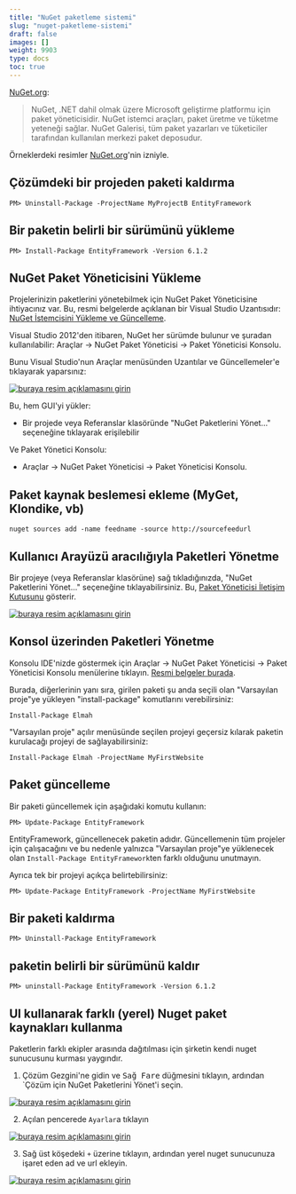 ```yaml
---
title: "NuGet paketleme sistemi"
slug: "nuget-paketleme-sistemi"
draft: false
images: []
weight: 9903
type: docs
toc: true
---
```


[NuGet.org](https://www.nuget.org/):

> NuGet, .NET dahil olmak üzere Microsoft geliştirme platformu için paket yöneticisidir. NuGet istemci araçları, paket üretme ve tüketme yeteneği sağlar. NuGet Galerisi, tüm paket yazarları ve tüketiciler tarafından kullanılan merkezi paket deposudur.

Örneklerdeki resimler [NuGet.org](https://www.nuget.org/)'nin izniyle.

## Çözümdeki bir projeden paketi kaldırma
    PM> Uninstall-Package -ProjectName MyProjectB EntityFramework

## Bir paketin belirli bir sürümünü yükleme
    PM> Install-Package EntityFramework -Version 6.1.2  


## NuGet Paket Yöneticisini Yükleme
Projelerinizin paketlerini yönetebilmek için NuGet Paket Yöneticisine ihtiyacınız var. Bu, resmi belgelerde açıklanan bir Visual Studio Uzantısıdır: [NuGet İstemcisini Yükleme ve Güncelleme](https://docs.nuget.org/consume/installing-nuget).

Visual Studio 2012'den itibaren, NuGet her sürümde bulunur ve şuradan kullanılabilir: Araçlar -> NuGet Paket Yöneticisi -> Paket Yöneticisi Konsolu.

Bunu Visual Studio'nun Araçlar menüsünden Uzantılar ve Güncellemeler'e tıklayarak yaparsınız:

[![buraya resim açıklamasını girin][1]][1]

[1]: http://i.stack.imgur.com/zTzgp.png

Bu, hem GUI'yi yükler:

* Bir projede veya Referanslar klasöründe "NuGet Paketlerini Yönet..." seçeneğine tıklayarak erişilebilir

Ve Paket Yönetici Konsolu:

* Araçlar -> NuGet Paket Yöneticisi -> Paket Yöneticisi Konsolu.

## Paket kaynak beslemesi ekleme (MyGet, Klondike, vb)
    nuget sources add -name feedname -source http://sourcefeedurl

## Kullanıcı Arayüzü aracılığıyla Paketleri Yönetme
Bir projeye (veya Referanslar klasörüne) sağ tıkladığınızda, "NuGet Paketlerini Yönet..." seçeneğine tıklayabilirsiniz. Bu, [Paket Yöneticisi İletişim Kutusunu](https://docs.nuget.org/consume/package-manager-dialog) gösterir.

[![buraya resim açıklamasını girin][1]][1]

[1]: http://i.stack.imgur.com/Fi0Uq.png

## Konsol üzerinden Paketleri Yönetme
Konsolu IDE'nizde göstermek için Araçlar -> NuGet Paket Yöneticisi -> Paket Yöneticisi Konsolu menülerine tıklayın. [Resmi belgeler burada](https://docs.nuget.org/consume/package-manager-console-powershell-reference).

Burada, diğerlerinin yanı sıra, girilen paketi şu anda seçili olan "Varsayılan proje"ye yükleyen "install-package" komutlarını verebilirsiniz:

    Install-Package Elmah

"Varsayılan proje" açılır menüsünde seçilen projeyi geçersiz kılarak paketin kurulacağı projeyi de sağlayabilirsiniz:

    Install-Package Elmah -ProjectName MyFirstWebsite

## Paket güncelleme
Bir paketi güncellemek için aşağıdaki komutu kullanın:

    PM> Update-Package EntityFramework
EntityFramework, güncellenecek paketin adıdır. Güncellemenin tüm projeler için çalışacağını ve bu nedenle yalnızca "Varsayılan proje"ye yüklenecek olan `Install-Package EntityFramework`ten farklı olduğunu unutmayın.

Ayrıca tek bir projeyi açıkça belirtebilirsiniz:

    PM> Update-Package EntityFramework -ProjectName MyFirstWebsite



## Bir paketi kaldırma
    PM> Uninstall-Package EntityFramework  

## paketin belirli bir sürümünü kaldır
    
    PM> uninstall-Package EntityFramework -Version 6.1.2

## UI kullanarak farklı (yerel) Nuget paket kaynakları kullanma
Paketlerin farklı ekipler arasında dağıtılması için şirketin kendi nuget sunucusunu kurması yaygındır.

1. Çözüm Gezgini'ne gidin ve <kbd>Sağ Fare</kbd> düğmesini tıklayın, ardından `Çözüm için NuGet Paketlerini Yönet'i seçin.

[![buraya resim açıklamasını girin][1]][1]

2. Açılan pencerede `Ayarlar`a tıklayın

[![buraya resim açıklamasını girin][2]][2]

3. Sağ üst köşedeki `+` üzerine tıklayın, ardından yerel nuget sunucunuza işaret eden ad ve url ekleyin.

[![buraya resim açıklamasını girin][3]][3]


[1]: http://i.stack.imgur.com/PhB3d.png
[2]: http://i.stack.imgur.com/8vKM6.png
[3]: http://i.stack.imgur.com/h85QG.png

